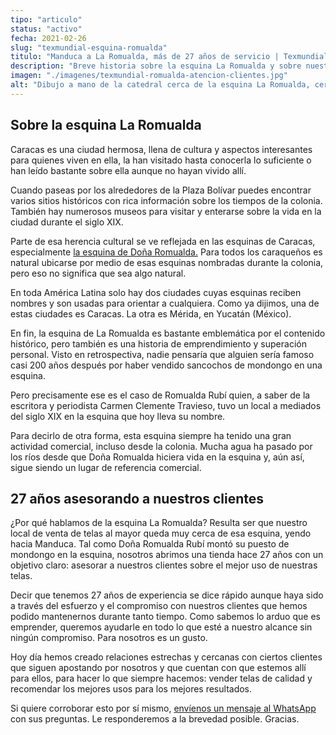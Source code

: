 ```yaml
---
tipo: "articulo"
status: "activo"
fecha: 2021-02-26
slug: "texmundial-esquina-romualda"
titulo: "Manduca a La Romualda, más de 27 años de servicio | Texmundial"
description: "Breve historia sobre la esquina La Romualda y sobre nuestra tienda de telas en Manduca."
imagen: "./imagenes/texmundial-romualda-atencion-clientes.jpg"
alt: "Dibujo a mano de la catedral cerca de la esquina La Romualda, cerca de Texmundial."
---
```


## Sobre la esquina La Romualda 

Caracas es una ciudad hermosa, llena de cultura y aspectos interesantes para quienes viven en ella, la han visitado hasta conocerla lo suficiente o han leído bastante sobre ella aunque no hayan vivido allí.

Cuando paseas por los alrededores de la Plaza Bolívar puedes encontrar varios sitios históricos con rica información sobre los tiempos de la colonia. También hay numerosos museos para visitar y enterarse sobre la vida en la ciudad durante el siglo XIX.

Parte de esa herencia cultural se ve reflejada en las esquinas de Caracas, especialmente <a href="https://tinyurl.com/9k29j69p" target="_blank">la esquina de Doña Romualda.</a> Para todos los caraqueños es natural ubicarse por medio de esas esquinas nombradas durante la colonia, pero eso no significa que sea algo natural.

En toda América Latina solo hay dos ciudades cuyas esquinas reciben nombres y son usadas para orientar a cualquiera. Como ya dijimos, una de estas ciudades es Caracas. La otra es Mérida, en Yucatán (México).

En fin, la esquina de La Romualda es bastante emblemática por el contenido histórico, pero también es una historia de emprendimiento y superación personal. Visto en retrospectiva, nadie pensaría que alguien sería famoso casi 200 años después por haber vendido sancochos de mondongo en una esquina.

Pero precisamente ese es el caso de Romualda Rubí quien, a saber de la escritora y periodista Carmen Clemente Travieso, tuvo un local a mediados del siglo XIX en la esquina que hoy lleva su nombre.

Para decirlo de otra forma, esta esquina siempre ha tenido una gran actividad comercial, incluso desde la colonia. Mucha agua ha pasado por los ríos desde que Doña Romualda hiciera vida en la esquina y, aún así, sigue siendo un lugar de referencia comercial.

## 27 años asesorando a nuestros clientes

¿Por qué hablamos de la esquina La Romualda? Resulta ser que nuestro local de venta de telas al mayor queda muy cerca de esa esquina, yendo hacia Manduca. Tal como Doña Romualda Rubí montó su puesto de mondongo en la esquina, nosotros abrimos una tienda hace 27 años con un objetivo claro: asesorar a nuestros clientes sobre el mejor uso de nuestras telas.

Decir que tenemos 27 años de experiencia se dice rápido aunque haya sido a través del esfuerzo y el compromiso con nuestros clientes que hemos podido mantenernos durante tanto tiempo. Como sabemos lo arduo que es emprender, queremos ayudarle en todo lo que esté a nuestro alcance sin ningún compromiso. Para nosotros es un gusto.

Hoy día hemos creado relaciones estrechas y cercanas con ciertos clientes que siguen apostando por nosotros y que cuentan con que estemos allí para ellos, para hacer lo que siempre hacemos: vender telas de calidad y recomendar los mejores usos para los mejores resultados.

Si quiere corroborar esto por sí mismo, [envíenos un mensaje al WhatsApp](https://wa.me/584142702886) con sus preguntas. Le responderemos a la brevedad posible. Gracias.